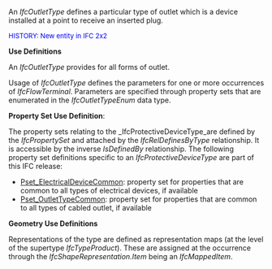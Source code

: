 ﻿An _IfcOutletType_ defines a particular type of outlet which is a device installed at a point to receive an inserted plug.

> <font color="#0000ff" size="-1">
HISTORY: New entity in IFC 2x2 </font>
> 


****Use Definitions****

An _IfcOutletType_ provides for all forms of outlet.

Usage of _IfcOutletType_ defines the parameters for one or more occurrences of _IfcFlowTerminal_. Parameters are specified through property sets that are enumerated in the _IfcOutletTypeEnum_ data type.

****Property Set Use Definition****:

The property sets relating to the _IfcProtectiveDeviceType_are defined by the _IfcPropertySet_ and attached by the _IfcRelDefinesByType_ relationship. It is accessible by the inverse _IsDefinedBy_ relationship. The following property set definitions specific to an _IfcProtectiveDeviceType_ are part of this IFC release:

* [Pset_ElectricalDeviceCommon](../../psd/IfcElectricalDomain/Pset_ElectricalDeviceCommon.xml): property set for properties that are common to all types of electrical devices, if available 
* [Pset_OutletTypeCommon](../../psd/IfcElectricalDomain/Pset_OutletTypeCommon.xml): property set for properties that are common to all types of cabled outlet, if available 

****Geometry Use Definitions****

Representations of the type are defined as representation maps (at the level of the supertype _IfcTypeProduct_). These are assigned at the occurrence through the _IfcShapeRepresentation.Item_ being an _IfcMappedItem_.
